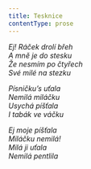 ```yaml
---
title: Tesknice
contentType: prose
---
```


<section>

_Ej! Ráček drolí břeh  
A mně je do stesku  
Že nesmím po čtyřech  
Své milé na stezku_

</section>

<section>

_Písničku’s uťala  
Nemilá miláčku  
Usychá píšťala  
I tabák ve váčku_

</section>

<section>

_Ej moje píšťala  
Miláčku nemilá!  
Milá ji uťala  
Nemilá pentlila_

</section>
